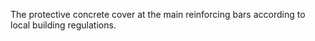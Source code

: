 ﻿The protective concrete cover at the main reinforcing bars according to local building regulations.